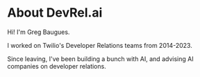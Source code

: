 # About DevRel.ai

Hi! I'm Greg Baugues. 

I worked on Twilio's Developer Relations teams from 2014-2023. 

Since leaving, I've been building a bunch with AI, and advising AI companies on developer relations. 